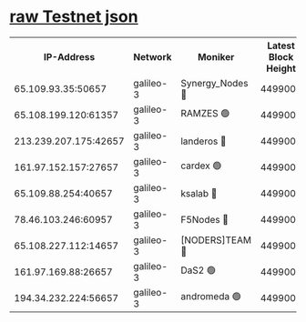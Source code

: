 [raw Testnet json](https://rpc-check.androt.stavr.tech/androt/rpcandrot_result.json)
=

<table><tr><th>IP-Address</th><th>Network</th><th>Moniker</th><th>Latest Block Height</th><th>Earliest Block Height</th><th>Catching Up</th><th>Tx Index</th><th>Voting Power</th><th>Scan Time</th></tr><tr><td>65.109.93.35:50657</td><td>galileo-3</td><td>Synergy_Nodes 🔴</td><td>4499006</td><td>0</td><td>False</td><td>on</td><td>960609</td><td>2024-01-03T15:05:14.832449214UTC</td></tr><tr><td>65.108.199.120:61357</td><td>galileo-3</td><td>RAMZES 🟢</td><td>4499004</td><td>1</td><td>False</td><td>on</td><td>0</td><td>2024-01-03T15:05:06.288029419UTC</td></tr><tr><td>213.239.207.175:42657</td><td>galileo-3</td><td>landeros 🔴</td><td>4499002</td><td>2642001</td><td>False</td><td>on</td><td>73</td><td>2024-01-03T15:04:56.237413748UTC</td></tr><tr><td>161.97.152.157:27657</td><td>galileo-3</td><td>cardex 🟢</td><td>4499006</td><td>2945323</td><td>False</td><td>on</td><td>0</td><td>2024-01-03T15:05:15.186700596UTC</td></tr><tr><td>65.109.88.254:40657</td><td>galileo-3</td><td>ksalab 🔴</td><td>4499003</td><td>3000356</td><td>False</td><td>on</td><td>31620</td><td>2024-01-03T15:05:01.865656643UTC</td></tr><tr><td>78.46.103.246:60957</td><td>galileo-3</td><td>F5Nodes 🔴</td><td>4499006</td><td>3057001</td><td>False</td><td>off</td><td>24</td><td>2024-01-03T15:05:15.476915393UTC</td></tr><tr><td>65.108.227.112:14657</td><td>galileo-3</td><td>[NODERS]TEAM 🔴</td><td>4499002</td><td>3176323</td><td>False</td><td>on</td><td>959621</td><td>2024-01-03T15:04:56.564240092UTC</td></tr><tr><td>161.97.169.88:26657</td><td>galileo-3</td><td>DaS2 🟢</td><td>4499003</td><td>4326001</td><td>False</td><td>on</td><td>0</td><td>2024-01-03T15:05:01.514872467UTC</td></tr><tr><td>194.34.232.224:56657</td><td>galileo-3</td><td>andromeda 🟢</td><td>4499003</td><td>4399003</td><td>False</td><td>off</td><td>0</td><td>2024-01-03T15:05:01.084964989UTC</td></tr></table>
